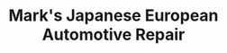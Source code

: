 ---
title: "Mark's Japanese European Automotive Repair"
url: /kirkland/marks-japanese-european-automotive-repair/
shop: Autowerkstatt
---
